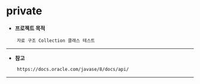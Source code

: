 # private

* **프로젝트 목적**
```
	자료 구조 Collection 클래스 테스트
```
---

* **참고**
```
	https://docs.oracle.com/javase/8/docs/api/
```
---